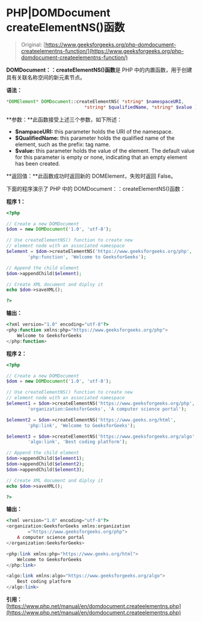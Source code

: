 # PHP|DOMDocument createElementNS()函数

> Original: [https://www.geeksforgeeks.org/php-domdocument-createelementns-function/](https://www.geeksforgeeks.org/php-domdocument-createelementns-function/)

**DOMDocument：：createElementNS()函数**是 PHP 中的内置函数，用于创建具有关联名称空间的新元素节点。

**语法：**

```php
*DOMElement* DOMDocument::createElementNS( *string* $namespaceURI, 
                             *string* $qualifiedName, *string* $value )
```

**参数：**此函数接受上述三个参数，如下所述：

*   **$nampaceURI:** this parameter holds the URI of the namespace.
*   **$QualifiedName:** this parameter holds the qualified name of the element, such as the prefix: tag name.
*   **$value:** this parameter holds the value of the element. The default value for this parameter is empty or none, indicating that an empty element has been created.

**返回值：**此函数成功时返回新的 DOMElement，失败时返回 False。

下面的程序演示了 PHP 中的 DOMDocument：：createElementNS()函数：

**程序 1：**

```php
<?php

// Create a new DOMDocument
$dom = new DOMDocument('1.0', 'utf-8');

// Use createElementNS() function to create new
// element node with an associated namespace
$element = $dom->createElementNS('https://www.geeksforgeeks.org/php',
        'php:function', 'Welcome to GeeksforGeeks');

// Append the child element
$dom->appendChild($element);

// Create XML document and diplsy it
echo $dom->saveXML();

?>
```

**输出：**

```php
<?xml version="1.0" encoding="utf-8"?>
<php:function xmlns:php="https://www.geeksforgeeks.org/php">
    Welcome to GeeksforGeeks
</php:function>

```

**程序 2：**

```php
<?php

// Create a new DOMDocument
$dom = new DOMDocument('1.0', 'utf-8');

// Use createElementNS() function to create new
// element node with an associated namespace
$element1 = $dom->createElementNS('https://www.geeksforgeeks.org/php',
        'organization:GeeksforGeeks', 'A computer science portal');

$element2 = $dom->createElementNS('https://www.geeks.org/html',
        'php:link', 'Welcome to GeeksforGeeks');

$element3 = $dom->createElementNS('https://www.geeksforgeeks.org/algo',
        'algo:link', 'Best coding platform');

// Append the child element
$dom->appendChild($element1);
$dom->appendChild($element2);
$dom->appendChild($element3);

// Create XML document and diplsy it
echo $dom->saveXML();

?>
```

**输出：**

```php
<?xml version="1.0" encoding="utf-8"?>
<organization:GeeksforGeeks xmlns:organization
        ="https://www.geeksforgeeks.org/php">
    A computer science portal
</organization:GeeksforGeeks>

<php:link xmlns:php="https://www.geeks.org/html">
    Welcome to GeeksforGeeks
</php:link>

<algo:link xmlns:algo="https://www.geeksforgeeks.org/algo">
    Best coding platform
</algo:link>

```

**引用：**[https://www.php.net/manual/en/domdocument.createelementns.php](https://www.php.net/manual/en/domdocument.createelementns.php)